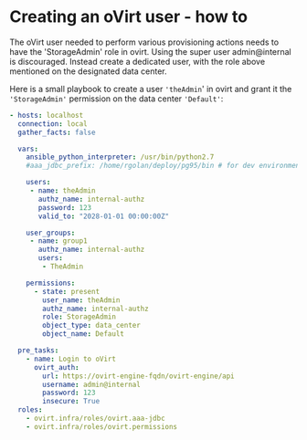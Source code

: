 # Creating an oVirt user - how to

The oVirt user needed to perform various provisioning actions needs to have the 'StorageAdmin' role in ovirt.
Using the super user admin@internal is discouraged. Instead create a dedicated user, with the role above mentioned
on the designated data center.

Here is a small playbook to create a user `'theAdmin`' in ovirt and grant it the `'StorageAdmin'` permission on the data center `'Default'`:

```yaml
- hosts: localhost
  connection: local
  gather_facts: false

  vars:
    ansible_python_interpreter: /usr/bin/python2.7
    #aaa_jdbc_prefix: /home/rgolan/deploy/pg95/bin # for dev environment

    users:
     - name: theAdmin
       authz_name: internal-authz
       password: 123
       valid_to: "2028-01-01 00:00:00Z"

    user_groups:
     - name: group1
       authz_name: internal-authz
       users:
        - TheAdmin

    permissions:
      - state: present
        user_name: theAdmin
        authz_name: internal-authz
        role: StorageAdmin
        object_type: data_center
        object_name: Default

  pre_tasks:
    - name: Login to oVirt
      ovirt_auth:
        url: https://ovirt-engine-fqdn/ovirt-engine/api
        username: admin@internal
        password: 123
        insecure: True
  roles:
    - ovirt.infra/roles/ovirt.aaa-jdbc
    - ovirt.infra/roles/ovirt.permissions
```
